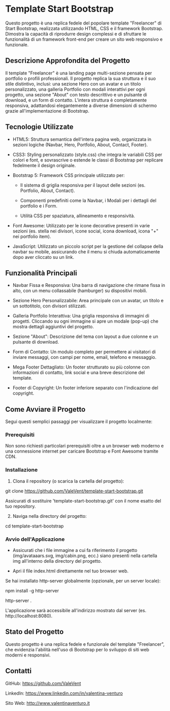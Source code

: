 # Template Start Bootstrap

Questo progetto è una replica fedele del popolare template "Freelancer" di Start Bootstrap, realizzata utilizzando HTML, CSS e il framework Bootstrap. Dimostra la capacità di riprodurre design complessi e di sfruttare le funzionalità di un framework front-end per creare un sito web responsivo e funzionale.


## Descrizione Approfondita del Progetto

Il template "Freelancer" è una landing page multi-sezione pensata per portfolio o profili professionali. Il progetto replica la sua struttura e il suo stile distintivo, inclusi: una sezione Hero con un avatar e un titolo personalizzato, una galleria Portfolio con modali interattivi per ogni progetto, una sezione "About" con testo descrittivo e un pulsante di download, e un form di contatto. L'intera struttura è completamente responsiva, adattandosi elegantemente a diverse dimensioni di schermo grazie all'implementazione di Bootstrap.


## Tecnologie Utilizzate

- HTML5: Struttura semantica dell'intera pagina web, organizzata in sezioni logiche (Navbar, Hero, Portfolio, About, Contact, Footer).

- CSS3: Styling personalizzato (style.css) che integra le variabili CSS per colori e font, e sovrascrive o estende le classi di Bootstrap per replicare fedelmente il design originale.

- Bootstrap 5: Framework CSS principale utilizzato per:

  - Il sistema di griglia responsiva per il layout delle sezioni (es. Portfolio, About, Contact).

  - Componenti predefiniti come la Navbar, i Modali per i dettagli del portfolio e i Form.

  - Utilità CSS per spaziatura, allineamento e responsività.

- Font Awesome: Utilizzato per le icone decorative presenti in varie sezioni (es. stella nei divisori, icone social, icona download, icona "+" nei portfolio item).

- JavaScript: Utilizzato un piccolo script per la gestione del collapse della navbar su mobile, assicurando che il menu si chiuda automaticamente dopo aver cliccato su un link.


## Funzionalità Principali

- Navbar Fissa e Responsiva: Una barra di navigazione che rimane fissa in alto, con un menu collassabile (hamburger) su dispositivi mobili.

- Sezione Hero Personalizzabile: Area principale con un avatar, un titolo e un sottotitolo, con divisori stilizzati.

- Galleria Portfolio Interattiva: Una griglia responsiva di immagini di progetti. Cliccando su ogni immagine si apre un modale (pop-up) che mostra dettagli aggiuntivi del progetto.

- Sezione "About": Descrizione del tema con layout a due colonne e un pulsante di download.

- Form di Contatto: Un modulo completo per permettere ai visitatori di inviare messaggi, con campi per nome, email, telefono e messaggio.

- Mega Footer Dettagliato: Un footer strutturato su più colonne con informazioni di contatto, link social e una breve descrizione del template.

- Footer di Copyright: Un footer inferiore separato con l'indicazione del copyright.


## Come Avviare il Progetto

Segui questi semplici passaggi per visualizzare il progetto localmente:


### Prerequisiti

Non sono richiesti particolari prerequisiti oltre a un browser web moderno e una connessione internet per caricare Bootstrap e Font Awesome tramite CDN.


### Installazione

1. Clona il repository (o scarica la cartella del progetto):

git clone https://github.com/ValeVent/template-start-bootstrap.git

Assicurati di sostituire 'template-start-bootstrap.git' con il nome esatto del tuo repository.

2. Naviga nella directory del progetto:

cd template-start-bootstrap


### Avvio dell'Applicazione

- Assicurati che i file immagine a cui fa riferimento il progetto (img/avataaars.svg, img/cabin.png, ecc.) siano presenti nella cartella img all'interno della directory del progetto.

- Apri il file index.html direttamente nel tuo browser web.

Se hai installato http-server globalmente (opzionale, per un server locale):

npm install -g http-server

http-server .

L'applicazione sarà accessibile all'indirizzo mostrato dal server (es. http://localhost:8080).


## Stato del Progetto

Questo progetto è una replica fedele e funzionale del template "Freelancer", che evidenzia l'abilità nell'uso di Bootstrap per lo sviluppo di siti web moderni e responsivi.


## Contatti

GitHub: https://github.com/ValeVent

LinkedIn: https://www.linkedin.com/in/valentina-venturo

Sito Web: http://www.valentinaventuro.it

